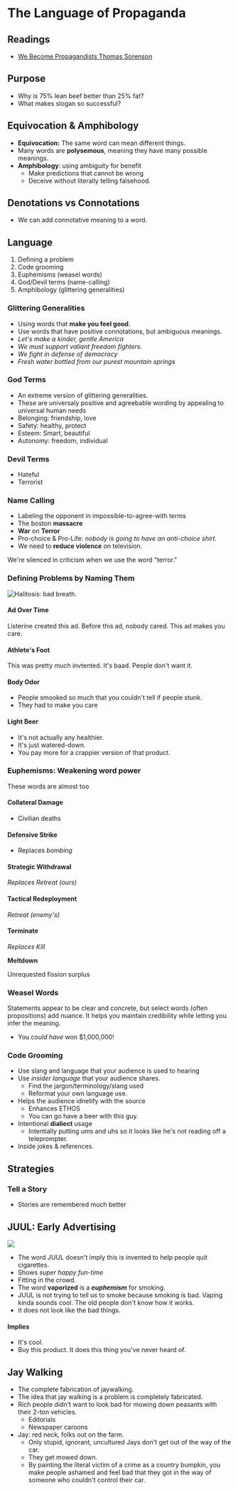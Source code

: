 # The Language of Propaganda

## Readings

* [We Become Propagandists Thomas Sorenson](https://isidore.udayton.edu/access/content/group/5dd671b3-7334-4d36-b659-edc7c01d020d/Lessons/Week%2008%20--%20_10_12-10_18_/We%20Become%20Propagadists%20_Sorenson_.pdf)



## Purpose

* Why is 75% lean beef better than 25% fat?
* What makes slogan so successful?



## Equivocation & Amphibology

* **Equivocation:** The same word can mean different things.
* Many words are **polysemous**, meaning they have many possible meanings.
* **Amphibology**: using ambiguity for benefit
  * Make predictions that cannot be wrong
  * Deceive without literally telling falsehood.

## Denotations vs Connotations

* We can add connotative meaning to a word.

## Language

1. Defining a problem
2. Code grooming
3. Euphemisms \(weasel words\)
4. God/Devil terms \(name-calling\)
5. Amphibology \(glittering generalities\)

### Glittering Generalities

* Using words that **make you feel good.**
* Use words that have positive connotations, but ambiguous meanings.
* _Let's make a kinder, gentle America_
* _We must support valiant freedom fighters._
* _We fight in defense of democracy_
* _Fresh water bottled from our purest mountain springs_

### God Terms

* An extreme version of glittering generalities.
* These are universaly positive and agreebable wording by appealing to universal human needs
* Belonging: friendship, love
* Safety: healthy, protect
* Esteem: Smart, beautiful
* Autonomy: freedom, individual

### Devil Terms

* Hateful
* Terrorist

### Name Calling

* Labeling the opponent in impossible-to-agree-with terms
* The boston **massacre**
* **War** on **Terror**
* Pro-choice & Pro-Life: _nobody is going to have an anti-choice shirt._ 
* We need to **reduce violence** on television.

We're silenced in criticism when we use the word "terror." 

### Defining Problems by Naming Them

![Halitosis: bad breath.](../../.gitbook/assets/image%20%28410%29.png)

#### Ad Over Time

Listerine created this ad. Before this ad, nobody cared. This ad makes you care.

#### Athlete's Foot

This was pretty much invtented. It's baad. People don't want it.

#### Body Odor

* People smooked so much that you couldn't tell if people stunk.
* They had to make you care 

#### Light Beer

* It's not actually any healthier.
* It's just watered-down.
* You pay more for a crappier version of that product. 

### Euphemisms: Weakening word power

These words are almost too 

#### Collateral Damage

* Civilian deaths

#### Defensive Strike

* Replaces _bombing_

#### Strategic Withdrawal

_Replaces Retreat \(ours\)_

#### Tactical Redeployment

_Retreat \(enemy's\)_

#### Terminate

_Replaces Kill_

**Meltdown**

Unrequested fission surplus

### Weasel Words

Statements appear to be clear and concrete, but select words \(often propositions\) add nuance. It helps you maintain credibility while letting you infer the meaning.

* You _could have_ won $1,000,000!

### Code Grooming

* Use slang and language that your audience is used to hearing
* Use _insider language_ that your audience shares.
  * Find the jargon/terminology/slang used
  * Reformat your own language use.
* Helps the audience idnetify with the source
  * Enhances ETHOS
  * You can go have a beer with this guy.
* Intentional **dialiect** usage
  * Intentially putting ums and uhs so it looks like he's not reading off a teleprompter.
* Inside jokes & references.

## Strategies

### Tell a Story

* Stories are remembered much better 

## JUUL: Early Advertising

![](../../.gitbook/assets/image%20%28409%29.png)

* The word JUUL doesn't imply this is invented to help people quit cigarettes.
* Shows _super happy fun-time_
* Fitting in the crowd.
* The word **vaporized** is a _**euphemism**_ for smoking. 
* JUUL is not trying to tell us to smoke because smoking is bad. Vaping kinda sounds cool. The old people don't know how it works.
* It does not look like the bad things.

#### Implies

* It's cool.
* Buy this product. It does this thing you've never heard of.

## Jay Walking

* The complete fabrication of jaywalking.
* The idea that jay walking is a problem is completely fabricated.
* Rich people didn't want to look bad for mowing down peasants with their 2-ton vehicles. 
  * Editorials
  * Newspaper caroons
* Jay: red neck, folks out on the farm.
  * Only stupid, ignorant, uncultured Jays don't get out of the way of the car. 
  * They get mowed down.
  * By painting the literal victim of a crime as a country bumpkin, you make people ashamed and feel bad that they got in the way of someone who couldn't control their car.





## 



